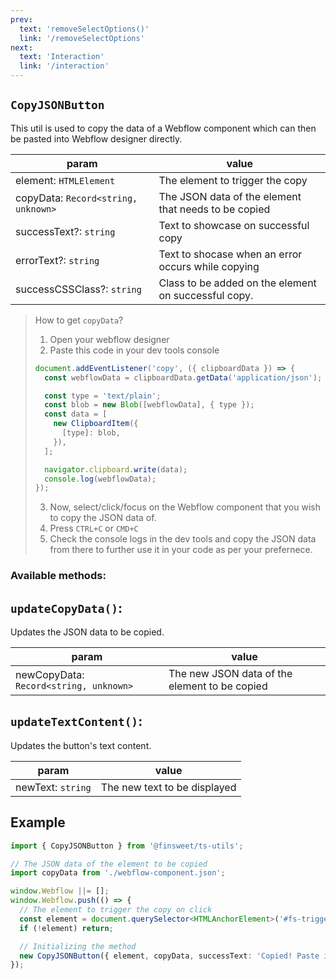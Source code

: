 ```yaml
---
prev: 
  text: 'removeSelectOptions()'
  link: '/removeSelectOptions'
next:
  text: 'Interaction'
  link: '/interaction'
---
```



## `CopyJSONButton`

This util is used to copy the data of a Webflow component which can then be pasted into Webflow designer directly.

| param                               | value                                                |
| ----------------------------------- | ---------------------------------------------------- |
| element: `HTMLElement`              | The element to trigger the copy                      |
| copyData: `Record<string, unknown>` | The JSON data of the element that needs to be copied |
| successText?: `string`              | Text to showcase on successful copy                  |
| errorText?: `string`                | Text to shocase when an error occurs while copying   |
| successCSSClass?: `string`          | Class to be added on the element on successful copy. |

> How to get `copyData`?
>
> 1. Open your webflow designer
> 2. Paste this code in your dev tools console
>
> ```js
> document.addEventListener('copy', ({ clipboardData }) => {
>   const webflowData = clipboardData.getData('application/json');
>
>   const type = 'text/plain';
>   const blob = new Blob([webflowData], { type });
>   const data = [
>     new ClipboardItem({
>       [type]: blob,
>     }),
>   ];
>
>   navigator.clipboard.write(data);
>   console.log(webflowData);
> });
> ```
>
> 3. Now, select/click/focus on the Webflow component that you wish to copy the JSON data of.
> 4. Press `CTRL+C` or `CMD+C`
> 5. Check the console logs in the dev tools and copy the JSON data from there to further use it in your code as per your prefernece.


### Available methods:
## `updateCopyData()`:
  Updates the JSON data to be copied.

  | param                                  | value                                         |
  | -------------------------------------- | --------------------------------------------- |
  | newCopyData: `Record<string, unknown>` | The new JSON data of the element to be copied |

## `updateTextContent()`:
  Updates the button's text content.

  | param             | value                        |
  | ----------------- | ---------------------------- |
  | newText: `string` | The new text to be displayed |

## Example

```ts
import { CopyJSONButton } from '@finsweet/ts-utils';

// The JSON data of the element to be copied
import copyData from './webflow-component.json';

window.Webflow ||= [];
window.Webflow.push(() => {
  // The element to trigger the copy on click
  const element = document.querySelector<HTMLAnchorElement>('#fs-trigger');
  if (!element) return;

  // Initializing the method
  new CopyJSONButton({ element, copyData, successText: 'Copied! Paste in Webflow' });
});
```
